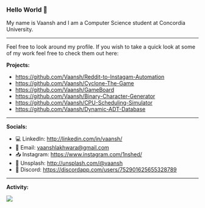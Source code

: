### Hello World 👋

My name is Vaansh and I am a Computer Science student at Concordia University.

---

Feel free to look around my profile. If you wish to take a quick look at some of my work feel free to check them out here:

**Projects:**

- https://github.com/Vaansh/Reddit-to-Instagam-Automation
- https://github.com/Vaansh/Cyclone-The-Game
- https://github.com/Vaansh/GameBoard
- https://github.com/Vaansh/Binary-Character-Generator
- https://github.com/Vaansh/CPU-Scheduling-Simulator
- https://github.com/Vaansh/Dynamic-ADT-Database

---

**Socials:**

- 💻 LinkedIn: http://linkedin.com/in/vaansh/
- 📧 Email: vaanshlakhwara@gmail.com
- 📥 Instagram: https://www.instagram.com/1nshed/
- 📸 Unsplash: http://unsplash.com/@vaansh
- 🤠 Discord: https://discordapp.com/users/752901625655328789

---

**Activity:**

<a href="https://wakatime.com"><img src="https://wakatime.com/share/@64bf6966-7808-4cb0-8971-3e51af53445f/3c7c7010-441a-4de5-8470-2bec376d3b1f.png" /></a>
